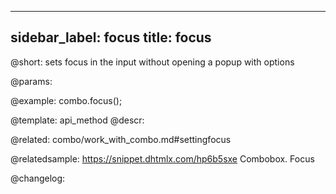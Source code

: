 
---
sidebar_label: focus
title: focus
---          

@short: sets focus in the input without opening a popup with options


@params:




@example:
combo.focus();


@template: api_method
@descr:

@related: combo/work_with_combo.md#settingfocus


@relatedsample:
https://snippet.dhtmlx.com/hp6b5sxe	Combobox. Focus

@changelog:


